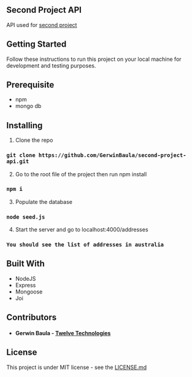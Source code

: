 ## Second Project API
API used for [second project](https://github.com/GerwinBaula/second-project)

## Getting Started
Follow these instructions to run this project on your local machine for development and testing purposes.

## Prerequisite
 - npm
 - mongo db

## Installing
1. Clone the repo

### `git clone https://github.com/GerwinBaula/second-project-api.git`

2. Go to the root file of the project then run npm install

### `npm i`

3. Populate the database

### `node seed.js`

4. Start the server and go to localhost:4000/addresses

### `You should see the list of addresses in australia`

## Built With 

 - NodeJS
 - Express
 - Mongoose
 - Joi
 
## Contributors
 
  - #### Gerwin Baula - [Twelve Technologies](https://twelvetechnologies.netlify.com)
  
## License
This project is under MIT license - see the [LICENSE.md](./LICENSE.md)
